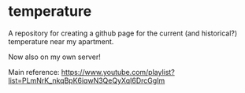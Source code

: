 # temperature

A repository for creating a github page for the current (and historical?) temperature near my apartment.

Now also on my own server!

Main reference: https://www.youtube.com/playlist?list=PLmNrK_nkqBpK6iqwN3QeQyXqI6DrcGgIm
